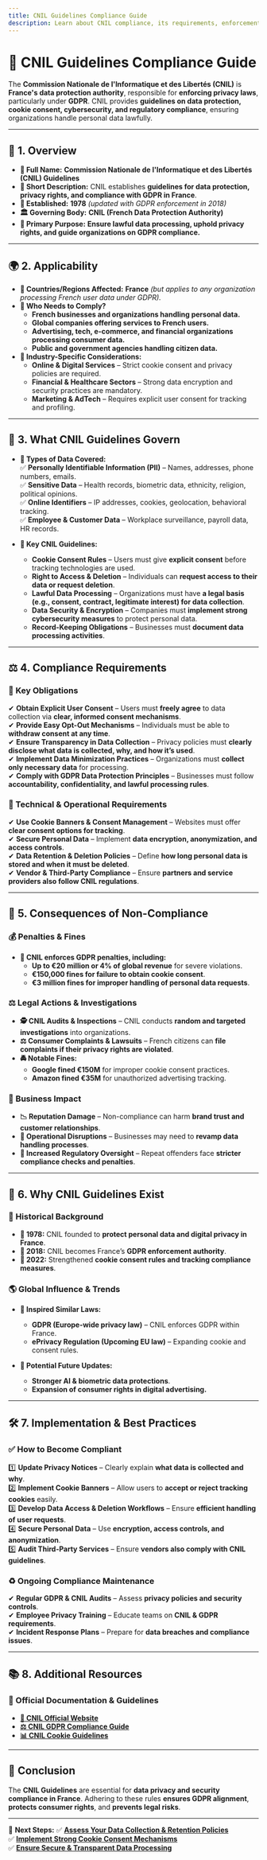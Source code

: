 ```yaml
---
title: CNIL Guidelines Compliance Guide
description: Learn about CNIL compliance, its requirements, enforcement, and best practices for data protection and privacy in France.
---
```


# **📜 CNIL Guidelines Compliance Guide**  
The **Commission Nationale de l'Informatique et des Libertés (CNIL)** is **France's data protection authority**, responsible for **enforcing privacy laws**, particularly under **GDPR**. CNIL provides **guidelines on data protection, cookie consent, cybersecurity, and regulatory compliance**, ensuring organizations handle personal data lawfully.

---

## **📌 1. Overview**
- **🔹 Full Name:** **Commission Nationale de l'Informatique et des Libertés (CNIL) Guidelines**  
- **📖 Short Description:** CNIL establishes **guidelines for data protection, privacy rights, and compliance with GDPR in France**.  
- **📅 Established:** **1978** *(updated with GDPR enforcement in 2018)*  
- **🏛️ Governing Body:** **CNIL (French Data Protection Authority)**  
- **🎯 Primary Purpose:** **Ensure lawful data processing, uphold privacy rights, and guide organizations on GDPR compliance.**  

---

## **🌍 2. Applicability**
- **📍 Countries/Regions Affected:** **France** *(but applies to any organization processing French user data under GDPR).*  
- **🏢 Who Needs to Comply?**  
  - **French businesses and organizations handling personal data.**  
  - **Global companies offering services to French users.**  
  - **Advertising, tech, e-commerce, and financial organizations processing consumer data.**  
  - **Public and government agencies handling citizen data.**  
- **📌 Industry-Specific Considerations:**  
  - **Online & Digital Services** – Strict cookie consent and privacy policies are required.  
  - **Financial & Healthcare Sectors** – Strong data encryption and security practices are mandatory.  
  - **Marketing & AdTech** – Requires explicit user consent for tracking and profiling.  

---

## **📂 3. What CNIL Guidelines Govern**
- **🔐 Types of Data Covered:**  
  ✅ **Personally Identifiable Information (PII)** – Names, addresses, phone numbers, emails.  
  ✅ **Sensitive Data** – Health records, biometric data, ethnicity, religion, political opinions.  
  ✅ **Online Identifiers** – IP addresses, cookies, geolocation, behavioral tracking.  
  ✅ **Employee & Customer Data** – Workplace surveillance, payroll data, HR records.  

- **📜 Key CNIL Guidelines:**  
  - **Cookie Consent Rules** – Users must give **explicit consent** before tracking technologies are used.  
  - **Right to Access & Deletion** – Individuals can **request access to their data or request deletion**.  
  - **Lawful Data Processing** – Organizations must have **a legal basis (e.g., consent, contract, legitimate interest) for data collection**.  
  - **Data Security & Encryption** – Companies must **implement strong cybersecurity measures** to protect personal data.  
  - **Record-Keeping Obligations** – Businesses must **document data processing activities**.  

---

## **⚖️ 4. Compliance Requirements**
### **📜 Key Obligations**
✔ **Obtain Explicit User Consent** – Users must **freely agree** to data collection via **clear, informed consent mechanisms**.  
✔ **Provide Easy Opt-Out Mechanisms** – Individuals must be able to **withdraw consent at any time**.  
✔ **Ensure Transparency in Data Collection** – Privacy policies must **clearly disclose what data is collected, why, and how it’s used**.  
✔ **Implement Data Minimization Practices** – Organizations must **collect only necessary data** for processing.  
✔ **Comply with GDPR Data Protection Principles** – Businesses must follow **accountability, confidentiality, and lawful processing rules**.  

### **🔧 Technical & Operational Requirements**
✔ **Use Cookie Banners & Consent Management** – Websites must offer **clear consent options for tracking**.  
✔ **Secure Personal Data** – Implement **data encryption, anonymization, and access controls**.  
✔ **Data Retention & Deletion Policies** – Define **how long personal data is stored and when it must be deleted**.  
✔ **Vendor & Third-Party Compliance** – Ensure **partners and service providers also follow CNIL regulations**.  

---

## **🚨 5. Consequences of Non-Compliance**
### **💰 Penalties & Fines**
- **📌 CNIL enforces GDPR penalties, including:**  
  - **Up to €20 million or 4% of global revenue** for severe violations.  
  - **€150,000 fines for failure to obtain cookie consent**.  
  - **€3 million fines for improper handling of personal data requests**.  

### **⚖️ Legal Actions & Investigations**
- **🕵️ CNIL Audits & Inspections** – CNIL conducts **random and targeted investigations** into organizations.  
- **⚖️ Consumer Complaints & Lawsuits** – French citizens can **file complaints if their privacy rights are violated**.  
- **🚔 Notable Fines:**  
  - **Google fined €150M** for improper cookie consent practices.  
  - **Amazon fined €35M** for unauthorized advertising tracking.  

### **🏢 Business Impact**
- **📉 Reputation Damage** – Non-compliance can harm **brand trust and customer relationships**.  
- **🚫 Operational Disruptions** – Businesses may need to **revamp data handling processes**.  
- **🔄 Increased Regulatory Oversight** – Repeat offenders face **stricter compliance checks and penalties**.  

---

## **📜 6. Why CNIL Guidelines Exist**
### **📖 Historical Background**
- **📅 1978:** CNIL founded to **protect personal data and digital privacy in France**.  
- **📅 2018:** CNIL becomes France’s **GDPR enforcement authority**.  
- **📅 2022:** Strengthened **cookie consent rules and tracking compliance measures**.  

### **🌎 Global Influence & Trends**
- **📢 Inspired Similar Laws:**  
  - **GDPR (Europe-wide privacy law)** – CNIL enforces GDPR within France.  
  - **ePrivacy Regulation (Upcoming EU law)** – Expanding cookie and consent rules.  

- **📆 Potential Future Updates:**  
  - **Stronger AI & biometric data protections**.  
  - **Expansion of consumer rights in digital advertising.**  

---

## **🛠️ 7. Implementation & Best Practices**
### **✅ How to Become Compliant**
1️⃣ **Update Privacy Notices** – Clearly explain **what data is collected and why**.  
2️⃣ **Implement Cookie Banners** – Allow users to **accept or reject tracking cookies** easily.  
3️⃣ **Develop Data Access & Deletion Workflows** – Ensure **efficient handling of user requests**.  
4️⃣ **Secure Personal Data** – Use **encryption, access controls, and anonymization**.  
5️⃣ **Audit Third-Party Services** – Ensure **vendors also comply with CNIL guidelines**.  

### **♻️ Ongoing Compliance Maintenance**
✔ **Regular GDPR & CNIL Audits** – Assess **privacy policies and security controls**.  
✔ **Employee Privacy Training** – Educate teams on **CNIL & GDPR requirements**.  
✔ **Incident Response Plans** – Prepare for **data breaches and compliance issues**.  

---

## **📚 8. Additional Resources**
### **🔗 Official Documentation & Guidelines**
- **[📖 CNIL Official Website](https://www.cnil.fr/en/home)**  
- **[⚖️ CNIL GDPR Compliance Guide](https://www.cnil.fr/en/gdpr-toolkit)**  
- **[📊 CNIL Cookie Guidelines](https://www.cnil.fr/en/cookies-and-other-trackers)**  

---

## **🚀 Conclusion**
The **CNIL Guidelines** are essential for **data privacy and security compliance in France**. Adhering to these rules **ensures GDPR alignment**, **protects consumer rights**, and **prevents legal risks**.

---

🚀 **Next Steps:**
✅ **[Assess Your Data Collection & Retention Policies](#)**  
✅ **[Implement Strong Cookie Consent Mechanisms](#)**  
✅ **[Ensure Secure & Transparent Data Processing](#)**  
